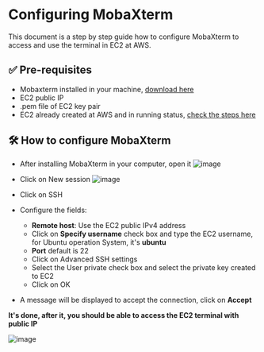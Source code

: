 # Configuring MobaXterm

This document is a step by step guide how to configure MobaXterm to access and use the terminal in EC2 at AWS.

## ✅ Pre-requisites

- Mobaxterm installed in your machine, [download here](https://mobaxterm.mobatek.net/download-home-edition.html)
- EC2 public IP
- .pem file of EC2 key pair
- EC2 already created at AWS and in running status, [check the steps here](https://github.com/almeidas-tatiane/robust-api-performance/blob/main/ec2-creation.md)

## 🛠️ How to configure MobaXterm

- After installing MobaXterm in your computer, open it
![image](https://github.com/user-attachments/assets/3fa74518-56b9-4c09-9b0f-a4298098dc85)

- Click on New session
![image](https://github.com/user-attachments/assets/7824f149-8037-42d2-a56c-b7b581c8f22f)

- Click on SSH
- Configure the fields:
  - **Remote host**: Use the EC2 public IPv4 address
  - Click on **Specify username** check box and type the EC2 username, for Ubuntu operation System, it's **ubuntu**
  - **Port** default is 22
  - Click on Advanced SSH settings
  - Select the User private check box and select the private key created to EC2
  - Click on OK
- A message will be displayed to accept the connection, click on **Accept**


**It's done, after it, you should be able to access the EC2 terminal with public IP**

![image](https://github.com/user-attachments/assets/84daed2f-725f-4654-b526-46a723096d15)


